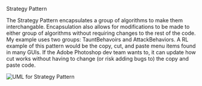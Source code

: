 Strategy Pattern

The Strategy Pattern encapsulates a group of algorithms to make them interchangable.  Encapsulation also allows for modifications to be made to either group of algorithms without requiring changes to the rest of the code.  My example uses two groups: TauntBehavoirs and AttackBehaviors.  A RL example of this pattern would be the copy, cut, and paste menu items found in many GUIs.  If the Adobe Photoshop dev team wants to, it can update how cut works without having to change (or risk adding bugs to) the copy and paste code.

![UML for Strategy Pattern](https://user-images.githubusercontent.com/22779199/34685707-42afc408-f477-11e7-9c25-6df959995c58.png)
